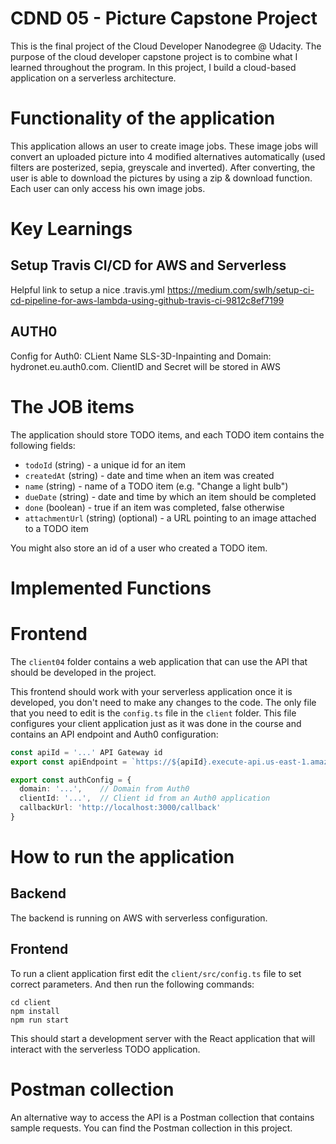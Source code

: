 # CDND 05 - Picture Capstone Project

This is the final project of the Cloud Developer Nanodegree @ Udacity. The purpose of the cloud developer capstone project is to combine what I learned throughout the program. In this project, I build a cloud-based application on a serverless architecture. 

# Functionality of the application

This application allows an user to create image jobs. These image jobs will convert an uploaded picture into 4 modified alternatives automatically (used filters are posterized, sepia, greyscale and inverted). After converting, the user is able to download the pictures by using a zip & download function. Each user can only access his own image jobs. 

# Key Learnings

## Setup Travis CI/CD for AWS and Serverless

Helpful link to setup a nice .travis.yml https://medium.com/swlh/setup-ci-cd-pipeline-for-aws-lambda-using-github-travis-ci-9812c8ef7199

## AUTH0

Config for Auth0: CLient Name SLS-3D-Inpainting and Domain: hydronet.eu.auth0.com. ClientID and Secret will be stored in AWS



# The JOB items

The application should store TODO items, and each TODO item contains the following fields:

* `todoId` (string) - a unique id for an item
* `createdAt` (string) - date and time when an item was created
* `name` (string) - name of a TODO item (e.g. "Change a light bulb")
* `dueDate` (string) - date and time by which an item should be completed
* `done` (boolean) - true if an item was completed, false otherwise
* `attachmentUrl` (string) (optional) - a URL pointing to an image attached to a TODO item

You might also store an id of a user who created a TODO item.


# Implemented Functions



# Frontend

The `client04` folder contains a web application that can use the API that should be developed in the project.

This frontend should work with your serverless application once it is developed, you don't need to make any changes to the code. The only file that you need to edit is the `config.ts` file in the `client` folder. This file configures your client application just as it was done in the course and contains an API endpoint and Auth0 configuration:

```ts
const apiId = '...' API Gateway id
export const apiEndpoint = `https://${apiId}.execute-api.us-east-1.amazonaws.com/dev`

export const authConfig = {
  domain: '...',    // Domain from Auth0
  clientId: '...',  // Client id from an Auth0 application
  callbackUrl: 'http://localhost:3000/callback'
}
```

# How to run the application

## Backend

The backend is running on AWS with serverless configuration.

## Frontend

To run a client application first edit the `client/src/config.ts` file to set correct parameters. And then run the following commands:

```
cd client
npm install
npm run start
```

This should start a development server with the React application that will interact with the serverless TODO application.

# Postman collection

An alternative way to access the API is a Postman collection that contains sample requests. You can find the Postman collection in this project.







